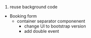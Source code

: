 1. reuse background code 
-  Booking form
    - container separator componenent
        - change UI to bootstrap version
        - add double event
        